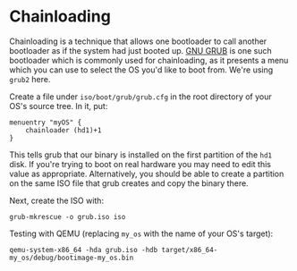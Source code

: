 # Chainloading

Chainloading is a technique that allows one bootloader to call another bootloader as if the system had just booted up. [GNU GRUB](https://www.gnu.org/software/grub/) is one such bootloader which is commonly used for chainloading, as it presents a menu which you can use to select the OS you'd like to boot from. We're using `grub2` here.

Create a file under `iso/boot/grub/grub.cfg` in the root directory of your OS's source tree. In it, put:

```
menuentry "myOS" {
	chainloader (hd1)+1
}
```

This tells grub that our binary is installed on the first partition of the `hd1` disk. If you're trying to boot on real hardware you may need to edit this value as appropriate. Alternatively, you should be able to create a partition on the same ISO file that grub creates and copy the binary there.

Next, create the ISO with:

```
grub-mkrescue -o grub.iso iso
```

Testing with QEMU (replacing `my_os` with the name of your OS's target):

```
qemu-system-x86_64 -hda grub.iso -hdb target/x86_64-my_os/debug/bootimage-my_os.bin
```
